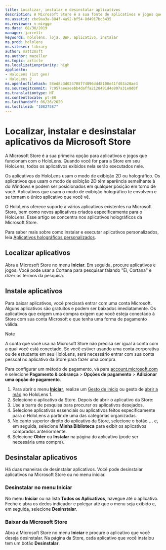 ```yaml
---
title: Localizar, instalar e desinstalar aplicativos
description: A Microsoft Store é a sua fonte de aplicativos e jogos que funcionam com o HoloLens.  Saiba mais sobre como localizar, instalar e desinstalar aplicativos para holografia.
ms.assetid: cbe9aa3a-884f-4a92-bf54-8d4917bc3435
ms.reviewer: v-miegge
ms.date: 08/30/2019
manager: jarrettr
keywords: hololens, loja, UWP, aplicativo, instalar
ms.prod: hololens
ms.sitesec: library
author: mattzmsft
ms.author: mazeller
ms.topic: article
ms.localizationpriority: high
appliesto:
- HoloLens (1st gen)
- HoloLens 2
ms.openlocfilehash: 58ed8c3d024708f74896dd48100e41f403a20ae3
ms.sourcegitcommit: 7c057aeeaeebb4daffa2120491d4e897a31e8d0f
ms.translationtype: HT
ms.contentlocale: pt-BR
ms.lasthandoff: 06/26/2020
ms.locfileid: "10827587"
---
```

# Localizar, instalar e desinstalar aplicativos da Microsoft Store

A Microsoft Store é a sua primeira opção para aplicativos e jogos que funcionam com o HoloLens. Quando você for para a Store em seu HoloLens, todos os aplicativos exibidos nela serão executados nele.

Os aplicativos do HoloLens usam o modo de exibição 2D ou holográfico. Os aplicativos que usam o modo de exibição 2D têm aparência semelhante à do Windows e podem ser posicionados em qualquer posição em torno de você. Aplicativos que usam o modo de exibição holográfico te envolvem e se tornam o único aplicativo que você vê.

O HoloLens oferece suporte a vários aplicativos existentes na Microsoft Store, bem como novos aplicativos criados especificamente para o HoloLens.  Esse artigo se concentra nos aplicativos holográficos da Microsoft Store.

Para saber mais sobre como instalar e executar aplicativos personalizados, leia [Aplicativos holográficos personalizados](holographic-custom-apps.md).

## Localizar aplicativos

Abra a Microsoft Store no menu **Iniciar**. Em seguida, procure aplicativos e jogos. Você pode usar a Cortana para pesquisar falando "Ei, Cortana" e dizer os termos da pesquisa.

## Instale aplicativos

Para baixar aplicativos, você precisará entrar com uma conta Microsoft. Alguns aplicativos são gratuitos e podem ser baixados imediatamente. Os aplicativos que exigem uma compra exigem que você esteja conectado à Store com sua conta Microsoft e que tenha uma forma de pagamento válida.
> [!NOTE]
> A conta que você usa na Microsoft Store não precisa ser igual à conta com a qual você está conectado. Se você estiver usando uma conta corporativa ou de estudante em seu HoloLens, será necessário entrar com sua conta pessoal no aplicativo da Store para fazer uma compra.

Para configurar um método de pagamento, vá para [account.microsoft.com](https://account.microsoft.com/) e selecione **Pagamento & cobrança** > **Opções de pagamento** > **Adicionar uma opção de pagamento**.

1. Para abrir o menu [**Iniciar**](holographic-home.md), realize um [Gesto de início](https://docs.microsoft.com/hololens/hololens2-basic-usage#start-gesture) ou gesto de [abrir a mão](hololens1-basic-usage.md) no HoloLens 1.
1. Selecione o aplicativo da Store. Depois de abrir o aplicativo da Store:
  1. Use a barra de pesquisa para procurar os aplicativos desejados. 
  1. Selecione aplicativos essenciais ou aplicativos feitos especificamente para o HoloLens a partir de uma das categorias organizadas.
  1. No canto superior direito do aplicativo da Store, selecione o botão **...** e, em seguida, selecione **Minha Biblioteca** para exibir os aplicativos comprados anteriormente.
1. Selecione **Obter** ou **Instalar** na página do aplicativo (pode ser necessária uma compra).

## Desinstalar aplicativos

Há duas maneiras de desinstalar aplicativos.  Você pode desinstalar aplicativos na Microsoft Store ou no menu iniciar.

### Desinstalar no menu Iniciar

No menu **Iniciar** ou na lista **Todos os Aplicativos**, navegue até o aplicativo. Feche e abra os dedos indicador e polegar até que o menu seja exibido e, em seguida, selecione **Desinstalar**.

### Baixar da Microsoft Store

Abra a Microsoft Store no menu **Iniciar** e procure o aplicativo que você deseja desinstalar.  Na página da Store, cada aplicativo que você instalou tem um botão **Desinstalar**.
